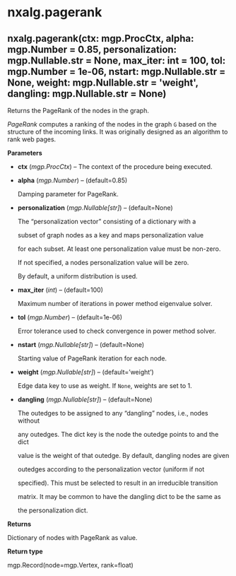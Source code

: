 # nxalg.pagerank

## nxalg.pagerank\(ctx: mgp.ProcCtx, alpha: mgp.Number = 0.85, personalization: mgp.Nullable.str = None, max\_iter: int = 100, tol: mgp.Number = 1e-06, nstart: mgp.Nullable.str = None, weight: mgp.Nullable.str = 'weight', dangling: mgp.Nullable.str = None\)

Returns the PageRank of the nodes in the graph.

_PageRank_ computes a ranking of the nodes in the graph `G` based on the structure of the incoming links. It was originally designed as an algorithm to rank web pages.

**Parameters**

* **ctx** \(_mgp.ProcCtx_\) – The context of the procedure being executed.
* **alpha** \(_mgp.Number_\) – \(default=0.85\)

  Damping parameter for PageRank.

* **personalization** \(_mgp.Nullable\[str\]_\) – \(default=None\)

  The “personalization vector” consisting of a dictionary with a

  subset of graph nodes as a key and maps personalization value

  for each subset. At least one personalization value must be non-zero.

  If not specified, a nodes personalization value will be zero.

  By default, a uniform distribution is used.

* **max\_iter** \(_int_\) – \(default=100\)

  Maximum number of iterations in power method eigenvalue solver.

* **tol** \(_mgp.Number_\) – \(default=1e-06\)

  Error tolerance used to check convergence in power method solver.

* **nstart** \(_mgp.Nullable\[str\]_\) – \(default=None\)

  Starting value of PageRank iteration for each node.

* **weight** \(_mgp.Nullable\[str\]_\) – \(default=’weight’\)

  Edge data key to use as weight. If `None`, weights are set to 1.

* **dangling** \(_mgp.Nullable\[str\]_\) – \(default=None\)

  The outedges to be assigned to any “dangling” nodes, i.e., nodes without

  any outedges. The dict key is the node the outedge points to and the dict

  value is the weight of that outedge. By default, dangling nodes are given

  outedges according to the personalization vector \(uniform if not

  specified\). This must be selected to result in an irreducible transition

  matrix. It may be common to have the dangling dict to be the same as

  the personalization dict.

**Returns**

Dictionary of nodes with PageRank as value.

**Return type**

mgp.Record\(node=mgp.Vertex, rank=float\)

